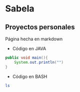 # Sabela 

## Proyectos personales

Página hecha en markdown 

- Código en JAVA

```java
public void main(){
    System.out.println("")
}
```
- Código en BASH
  
```bash 
ls
```
